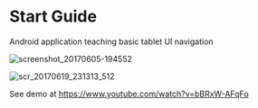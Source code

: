 # Start Guide

Android application teaching basic tablet UI navigation

![screenshot_20170605-194552](https://cloud.githubusercontent.com/assets/15718174/26795982/fee64200-4a27-11e7-9c2a-e000efefda3a.png)

![scr_20170619_231313_512](https://user-images.githubusercontent.com/15718174/27304074-34639c1e-553d-11e7-9b0b-cdcae94bb176.gif)

See demo at https://www.youtube.com/watch?v=bBRxW-AFqFo
